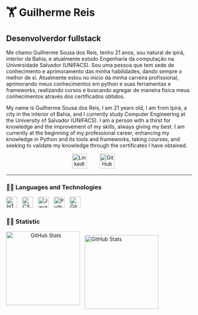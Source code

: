 # 🏋️ Guilherme Reis

## **Desenvolverdor fullstack**

Me chamo Guilherme Sousa dos Reis, tenho 21 anos, sou natural de ipirá, interior da Bahia, e atualmente estudo Engenharia da computação na Universidade Salvador (UNIFACS). Sou uma pessoa que tem sede de conhecimento e aprimoramento das minha habilidades, dando sempre o melhor de si. Atualmente estou no inicio da minha carreira profissional, aprimorando meus conhecimentos em python e suas ferramentas e frameworks, realizando cursos e buscando agregar de maneira fisica meus conhecimentos através dos certificados obtidos.

My name is Guilherme Sousa dos Reis, I am 21 years old, I am from Ipirá, a city in the interior of Bahia, and I currently study Computer Engineering at the University of Salvador (UNIFACS). I am a person with a thirst for knowledge and the improvement of my skills, always giving my best. I am currently at the beginning of my professional career, enhancing my knowledge in Python and its tools and frameworks, taking courses, and seeking to validate my knowledge through the certificates I have obtained.

 <p align="center">
      <a href="https://www.linkedin.com/in/guilherme-reis-04958a20a/"><img width="40px" alt="LinkedIn" title="LinkedIn" 
            src="https://cdn.jsdelivr.net/gh/devicons/devicon@latest/icons/linkedin/linkedin-original.svg"
          /></a>
  &#8287;&#8287;&#8287;&#8287;&#8287;&#8287;&#8287;
         </a> 
      <a href="https://github.com/GuilhermeSRei"><img width="40px" alt="GitHub" title="GitHub" style="background = #000000"
            src="https://cdn.jsdelivr.net/gh/devicons/devicon@latest/icons/github/github-original.svg"
          /></a>
  &#8287;&#8287;&#8287;&#8287;&#8287;&#8287;&#8287;
   </p>

---

### 👨‍💻 Languages and Technologies

<img 
    align="left" 
    alt="HTML"
    title="HTML" 
    width="30px" 
    style="padding-right: 10px;" 
 src="https://cdn.jsdelivr.net/gh/devicons/devicon@latest/icons/html5/html5-plain.svg" />


<img 
    align="left" 
    alt="CSS"
    title="CSS" 
    width="30px" 
    style="padding-right: 10px;" 
 src="https://cdn.jsdelivr.net/gh/devicons/devicon@latest/icons/css3/css3-plain.svg" />


<img
    align="left" 
    alt="JavaScript"
    title="JavaScript" 
    width="30px" 
style="padding-right: 10px;"      src="https://cdn.jsdelivr.net/gh/devicons/devicon@latest/icons/javascript/javascript-plain.svg" />


<img align="left" 
    alt="Python"
    title="Python" 
    width="30px" 
    style="padding-right: 10px;" 
 src="https://cdn.jsdelivr.net/gh/devicons/devicon@latest/icons/python/python-original.svg" />

<img 
    align="left" 
    alt="Git" 
    title="Git"
    width="30px" 
    style="padding-right: 10px;" 
    src="https://cdn.jsdelivr.net/gh/devicons/devicon@latest/icons/git/git-original.svg" 
/>

<br/>
<br/>

### 👨‍💻 Statistic

<p align="center">
  <img 
    align="left" 
    alt="GitHub Stats" 
    height="200" 
    style="padding-right: 10px;" 
    src="https://github-readme-stats.vercel.app/api?username=GuilhermeSRei&show_icons=true&theme=tokyonight&include_all_commits=true&locale=pt-br" 
  />

<img 
      align="left" 
      alt="GitHub Stats" 
      height="200"
      style="padding-top: 10px;" 
      src="https://github-readme-stats.vercel.app/api/top-langs/?username=GuilhermeSRei&theme=tokyonight&layout=compact&custom_title=Tecnologias&langs_count=9" 
  />

</p>

